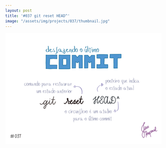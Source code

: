 ```yaml
---
layout: post
title: '#037 git reset HEAD^'
image: "/assets/img/projects/037/thumbnail.jpg"
---
```


<img  alt="O comando git reset HEAD seguido de ^ é um atalho para desfazer o último commit mais recente." src="/assets/img/projects/037/full.jpg">